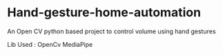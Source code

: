 # Hand-gesture-home-automation

An Open CV python based project to control volume using hand gestures

Lib Used :
OpenCv
MediaPipe
